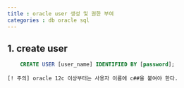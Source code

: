 ```yaml
---
title : oracle user 생성 및 권한 부여
categories : db oracle sql
---
```

## 1. create user 

~~~sql
	CREATE USER [user_name] IDENTIFIED BY [password];
~~~

`[! 주의] oracle 12c 이상부터는 사용자 이름에 c##을 붙여야 한다.`

##



